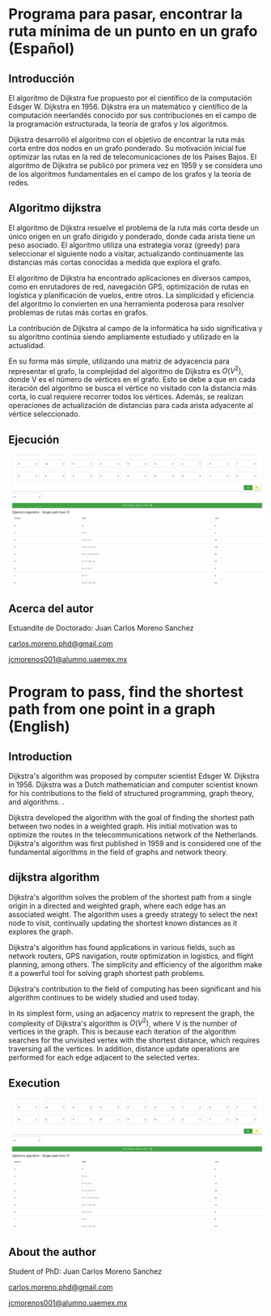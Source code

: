 # Programa para pasar, encontrar la ruta mínima de un punto en un grafo (Español)

## Introducción
El algoritmo de Dijkstra fue propuesto por el científico de la computación Edsger W. Dijkstra en 1956. Dijkstra era un matemático y científico de la computación neerlandés conocido por sus contribuciones en el campo de la programación estructurada, la teoría de grafos y los algoritmos.

Dijkstra desarrolló el algoritmo con el objetivo de encontrar la ruta más corta entre dos nodos en un grafo ponderado. Su motivación inicial fue optimizar las rutas en la red de telecomunicaciones de los Países Bajos. El algoritmo de Dijkstra se publicó por primera vez en 1959 y se considera uno de los algoritmos fundamentales en el campo de los grafos y la teoría de redes.

## Algoritmo dijkstra

El algoritmo de Dijkstra resuelve el problema de la ruta más corta desde un único origen en un grafo dirigido y ponderado, donde cada arista tiene un peso asociado. El algoritmo utiliza una estrategia voraz (greedy) para seleccionar el siguiente nodo a visitar, actualizando continuamente las distancias más cortas conocidas a medida que explora el grafo.

El algoritmo de Dijkstra ha encontrado aplicaciones en diversos campos, como en enrutadores de red, navegación GPS, optimización de rutas en logística y planificación de vuelos, entre otros. La simplicidad y eficiencia del algoritmo lo convierten en una herramienta poderosa para resolver problemas de rutas más cortas en grafos.

La contribución de Dijkstra al campo de la informática ha sido significativa y su algoritmo continúa siendo ampliamente estudiado y utilizado en la actualidad.

En su forma más simple, utilizando una matriz de adyacencia para representar el grafo, la complejidad del algoritmo de Dijkstra es $O(V^2)$, donde V es el número de vértices en el grafo. Esto se debe a que en cada iteración del algoritmo se busca el vértice no visitado con la distancia más corta, lo cual requiere recorrer todos los vértices. Además, se realizan operaciones de actualización de distancias para cada arista adyacente al vértice seleccionado.


## Ejecución

![Dijkstra](asserts/Dijkstra.png)

## Acerca del autor 
Estuandite de Doctorado: Juan Carlos Moreno Sanchez

<carlos.moreno.phd@gmail.com>

<jcmorenos001@alumno.uaemex.mx>

# Program to pass, find the shortest path from one point in a graph (English)

## Introduction
Dijkstra's algorithm was proposed by computer scientist Edsger W. Dijkstra in 1956. Dijkstra was a Dutch mathematician and computer scientist known for his contributions to the field of structured programming, graph theory, and algorithms. .

Dijkstra developed the algorithm with the goal of finding the shortest path between two nodes in a weighted graph. His initial motivation was to optimize the routes in the telecommunications network of the Netherlands. Dijkstra's algorithm was first published in 1959 and is considered one of the fundamental algorithms in the field of graphs and network theory.

## dijkstra algorithm

Dijkstra's algorithm solves the problem of the shortest path from a single origin in a directed and weighted graph, where each edge has an associated weight. The algorithm uses a greedy strategy to select the next node to visit, continually updating the shortest known distances as it explores the graph.

Dijkstra's algorithm has found applications in various fields, such as network routers, GPS navigation, route optimization in logistics, and flight planning, among others. The simplicity and efficiency of the algorithm make it a powerful tool for solving graph shortest path problems.

Dijkstra's contribution to the field of computing has been significant and his algorithm continues to be widely studied and used today.

In its simplest form, using an adjacency matrix to represent the graph, the complexity of Dijkstra's algorithm is $O(V^2)$, where V is the number of vertices in the graph. This is because each iteration of the algorithm searches for the unvisited vertex with the shortest distance, which requires traversing all the vertices. In addition, distance update operations are performed for each edge adjacent to the selected vertex.

## Execution

![Dijkstra](asserts/Dijkstra.png)

## About the author
Student of PhD: Juan Carlos Moreno Sanchez

<carlos.moreno.phd@gmail.com>

<jcmorenos001@alumno.uaemex.mx>